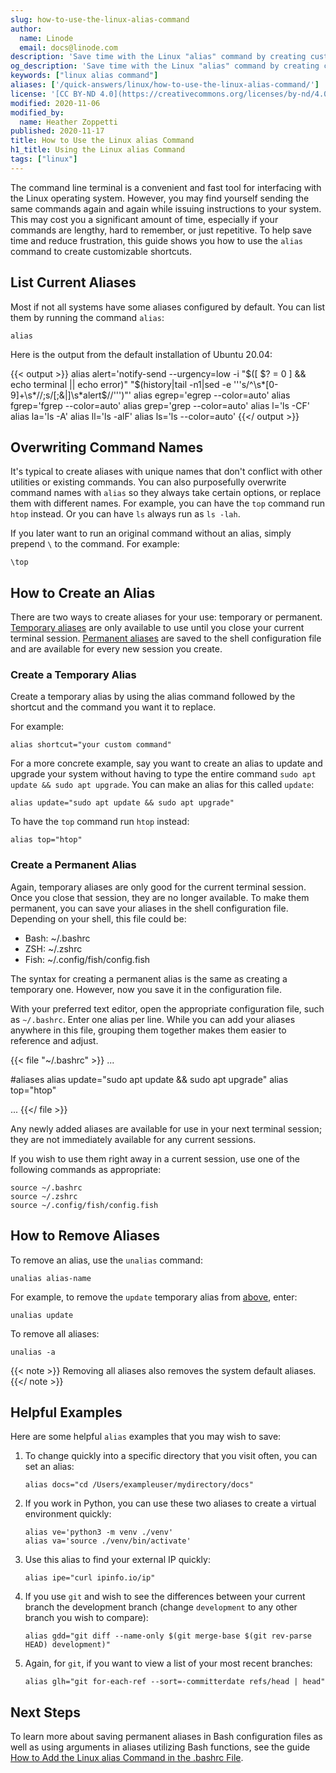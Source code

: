 ```yaml
---
slug: how-to-use-the-linux-alias-command
author:
  name: Linode
  email: docs@linode.com
description: 'Save time with the Linux "alias" command by creating customizable shortcuts.'
og_description: 'Save time with the Linux "alias" command by creating customizable shortcuts.'
keywords: ["linux alias command"]
aliases: ['/quick-answers/linux/how-to-use-the-linux-alias-command/']
license: '[CC BY-ND 4.0](https://creativecommons.org/licenses/by-nd/4.0)'
modified: 2020-11-06
modified_by:
  name: Heather Zoppetti
published: 2020-11-17
title: How to Use the Linux alias Command
h1_title: Using the Linux alias Command
tags: ["linux"]
---
```


The command line terminal is a convenient and fast tool for interfacing with the Linux operating system. However, you may find yourself sending the same commands again and again while issuing instructions to your system. This may cost you a significant amount of time, especially if your commands are lengthy, hard to remember, or just repetitive. To help save time and reduce frustration, this guide shows you how to use the `alias` command to create customizable shortcuts.

## List Current Aliases

Most if not all systems have some aliases configured by default. You can list them by running the command `alias`:

    alias

Here is the output from the default installation of Ubuntu 20.04:

{{< output >}}
alias alert='notify-send --urgency=low -i "$([ $? = 0 ] && echo terminal || echo error)" "$(history|tail -n1|sed -e '\''s/^\s*[0-9]\+\s*//;s/[;&|]\s*alert$//'\'')"'
alias egrep='egrep --color=auto'
alias fgrep='fgrep --color=auto'
alias grep='grep --color=auto'
alias l='ls -CF'
alias la='ls -A'
alias ll='ls -alF'
alias ls='ls --color=auto'
{{</ output >}}

## Overwriting Command Names

It's typical to create aliases with unique names that don't conflict with other utilities or existing commands. You can also purposefully overwrite command names with `alias` so they always take certain options, or replace them with different names. For example, you can have the `top` command run `htop` instead. Or you can have `ls` always run as `ls -lah`.

If you later want to run an original command without an alias, simply prepend `\` to the command. For example:

    \top

## How to Create an Alias

There are two ways to create aliases for your use: temporary or permanent. [Temporary aliases](#create-a-temporary-alias) are only available to use until you close your current terminal session. [Permanent aliases](#create-a-permanent-alias) are saved to the shell configuration file and are available for every new session you create.

### Create a Temporary Alias

Create a temporary alias by using the alias command followed by the shortcut and the command you want it to replace.

For example:

    alias shortcut="your custom command"

For a more concrete example, say you want to create an alias to update and upgrade your system without having to type the entire command `sudo apt update && sudo apt upgrade`. You can make an alias for this called `update`:

    alias update="sudo apt update && sudo apt upgrade"

To have the `top` command run `htop` instead:

    alias top="htop"

### Create a Permanent Alias

Again, temporary aliases are only good for the current terminal session. Once you close that session, they are no longer available. To make them permanent, you can save your aliases in the shell configuration file. Depending on your shell, this file could be:

- Bash: ~/.bashrc
- ZSH: ~/.zshrc
- Fish: ~/.config/fish/config.fish

The syntax for creating a permanent alias is the same as creating a temporary one. However, now you save it in the configuration file.

With your preferred text editor, open the appropriate configuration file, such as `~/.bashrc`. Enter one alias per line. While you can add your aliases anywhere in this file, grouping them together makes them easier to reference and adjust.

{{< file "~/.bashrc" >}}
...

#aliases
alias update="sudo apt update && sudo apt upgrade"
alias top="htop"

...
{{</ file >}}

Any newly added aliases are available for use in your next terminal session; they are not immediately available for any current sessions.

If you wish to use them right away in a current session, use one of the following commands as appropriate:

    source ~/.bashrc
    source ~/.zshrc
    source ~/.config/fish/config.fish

## How to Remove Aliases

To remove an alias, use the `unalias` command:

    unalias alias-name

For example, to remove the `update` temporary alias from [above](#create-a-temporary-alias), enter:

    unalias update

To remove all aliases:

    unalias -a

{{< note >}}
Removing all aliases also removes the system default aliases.
{{</ note >}}

## Helpful Examples

Here are some helpful `alias` examples that you may wish to save:

1.  To change quickly into a specific directory that you visit often, you can set an alias:

        alias docs="cd /Users/exampleuser/mydirectory/docs"

1.  If you work in Python, you can use these two aliases to create a virtual environment quickly:

        alias ve='python3 -m venv ./venv'
        alias va='source ./venv/bin/activate'

1.  Use this alias to find your external IP quickly:

        alias ipe="curl ipinfo.io/ip"

1.  If you use `git` and wish to see the differences between your current branch the development branch (change `development` to any other branch you wish to compare):

        alias gdd="git diff --name-only $(git merge-base $(git rev-parse HEAD) development)"

1.  Again, for `git`, if you want to view a list of your most recent branches:

        alias glh="git for-each-ref --sort=-committerdate refs/head | head"

## Next Steps

To learn more about saving permanent aliases in Bash configuration files as well as using arguments in aliases utilizing Bash functions, see the guide [How to Add the Linux alias Command in the .bashrc File](/docs/guides/how-to-add-linux-alias-command-in-bashrc-file/).
